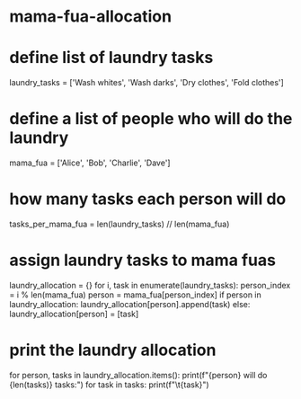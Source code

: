 # mama-fua-allocation 
# define list of laundry tasks
laundry_tasks = ['Wash whites', 'Wash darks', 'Dry clothes', 'Fold clothes']

# define a list of people who will do the laundry
mama_fua = ['Alice', 'Bob', 'Charlie', 'Dave']

# how many tasks each person will do
tasks_per_mama_fua = len(laundry_tasks) // len(mama_fua)

# assign laundry tasks to mama fuas
laundry_allocation = {}
for i, task in enumerate(laundry_tasks):
    person_index = i % len(mama_fua)
    person = mama_fua[person_index]
    if person in laundry_allocation:
        laundry_allocation[person].append(task)
    else:
        laundry_allocation[person] = [task]

# print the laundry allocation
for person, tasks in laundry_allocation.items():
    print(f"{person} will do {len(tasks)} tasks:")
    for task in tasks:
        print(f"\t{task}")
